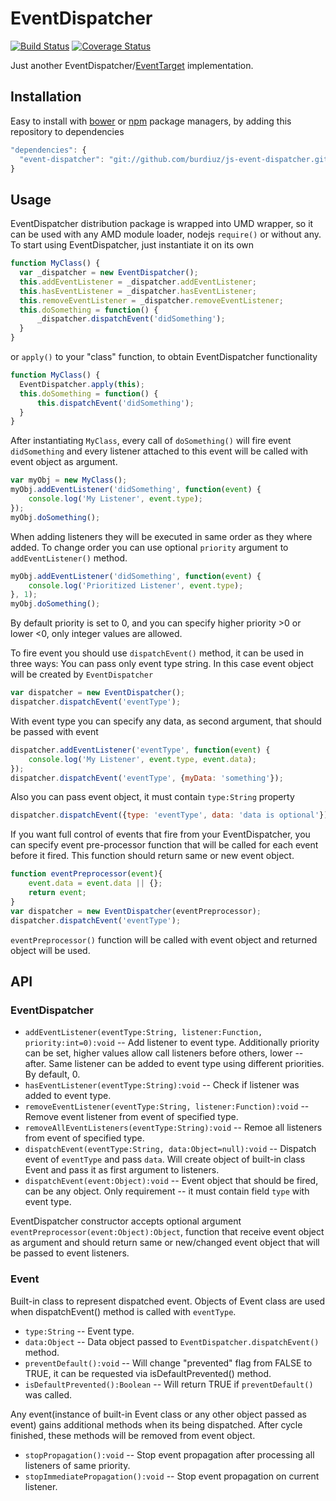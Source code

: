 # EventDispatcher

[![Build Status](https://travis-ci.org/burdiuz/js-event-dispatcher.svg?branch=master)](https://travis-ci.org/burdiuz/js-event-dispatcher)
[![Coverage Status](https://coveralls.io/repos/github/burdiuz/js-event-dispatcher/badge.svg?branch=master)](https://coveralls.io/github/burdiuz/js-event-dispatcher?branch=master)

Just another EventDispatcher/[EventTarget](https://developer.mozilla.org/en-US/docs/Web/API/EventTarget) implementation.

## Installation
Easy to install with [bower](http://bower.io/) or [npm](https://www.npmjs.com/) package managers, by adding this repository to dependencies
```javascript
"dependencies": {
  "event-dispatcher": "git://github.com/burdiuz/js-event-dispatcher.git"
}
```

## Usage

EventDispatcher distribution package is wrapped into UMD wrapper, so it can be used with any AMD module loader, nodejs `require()` or without any.
To start using EventDispatcher, just instantiate it on its own
```javascript
function MyClass() {
  var _dispatcher = new EventDispatcher();
  this.addEventListener = _dispatcher.addEventListener;
  this.hasEventListener = _dispatcher.hasEventListener;
  this.removeEventListener = _dispatcher.removeEventListener;
  this.doSomething = function() {
	  _dispatcher.dispatchEvent('didSomething');
  }
}
```
or `apply()` to your "class" function, to obtain EventDispatcher functionality
```javascript 
function MyClass() {
  EventDispatcher.apply(this);
  this.doSomething = function() {
	  this.dispatchEvent('didSomething');
  }
}
```
After instantiating `MyClass`, every call of `doSomething()` will fire event `didSomething` and every listener attached to this event will be called with event object as argument.
```javascript
var myObj = new MyClass();
myObj.addEventListener('didSomething', function(event) {
	console.log('My Listener', event.type);
});
myObj.doSomething();
```
When adding listeners they will be executed in same order as they where added. To change order you can use optional `priority` argument to `addEventListener()` method.
```javascript
myObj.addEventListener('didSomething', function(event) {
	console.log('Prioritized Listener', event.type);
}, 1);
myObj.doSomething();
```
By default priority is set to 0, and you can specify higher priority >0 or lower <0, only integer values are allowed.

To fire event you should use `dispatchEvent()` method, it can be used in three ways:
You can pass only event type string. In this case event object will be created by `EventDispatcher`
```javascript
var dispatcher = new EventDispatcher();
dispatcher.dispatchEvent('eventType');
```
With event type you can specify any data, as second argument, that should be passed with event
```javascript
dispatcher.addEventListener('eventType', function(event) {
	console.log('My Listener', event.type, event.data);
});
dispatcher.dispatchEvent('eventType', {myData: 'something'});
```
Also you can pass event object, it must contain `type:String` property
```javascript
dispatcher.dispatchEvent({type: 'eventType', data: 'data is optional'});
```

If you want full control of events that fire from your EventDispatcher, you can specify event pre-processor function that will be called for each event before it fired. This function should return same or new event object.
```javascript
function eventPreprocessor(event){
	event.data = event.data || {};
	return event;
}
var dispatcher = new EventDispatcher(eventPreprocessor);
dispatcher.dispatchEvent('eventType');
```
`eventPreprocessor()` function will be called with event object and returned object will be used.

## API

### EventDispatcher
* `addEventListener(eventType:String, listener:Function, priority:int=0):void` -- Add listener to event type. Additionally priority can be set, higher values allow call listeners before others, lower -- after. Same listener can be added to event type using different priorities. By default, 0. 
* `hasEventListener(eventType:String):void` -- Check if listener was added to event type. 
* `removeEventListener(eventType:String, listener:Function):void` -- Remove event listener from event of specified type.
* `removeAllEventListeners(eventType:String):void` -- Remoe all listeners from event of specified type.
* `dispatchEvent(eventType:String, data:Object=null):void` -- Dispatch event of `eventType` and pass `data`. Will create object of built-in class Event and pass it as first argument  to listeners.
* `dispatchEvent(event:Object):void` -- Event object that should be fired, can be any object. Only requirement -- it must contain field `type` with event type.

EventDispatcher constructor accepts optional argument `eventPreprocessor(event:Object):Object`, function that receive event object as argument and should return same or new/changed event object that will be passed to event listeners.    

### Event
Built-in class to represent dispatched event.
Objects of Event class are used when dispatchEvent() method is called with `eventType`. 
* `type:String` -- Event type.
* `data:Object` -- Data object passed to `EventDispatcher.dispatchEvent()` method.
* `preventDefault():void` -- Will change "prevented" flag from FALSE to TRUE, it can be requested via isDefaultPrevented() method.
* `isDefaultPrevented():Boolean` -- Will return TRUE if `preventDefault()` was called.

Any event(instance of built-in Event class or any other object passed as event) gains additional methods when its being dispatched. After cycle finished, these methods will be removed from event object.
* `stopPropagation():void` -- Stop event propagation after processing all listeners of same priority.
* `stopImmediatePropagation():void` -- Stop event propagation on current listener.
